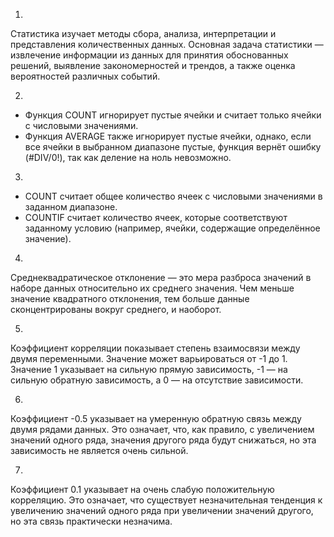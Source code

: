 1. 
Статистика изучает методы сбора, анализа, интерпретации и представления количественных данных. Основная задача статистики — извлечение информации из данных для принятия обоснованных решений, выявление закономерностей и трендов, а также оценка вероятностей различных событий.

2. 
- Функция COUNT игнорирует пустые ячейки и считает только ячейки с числовыми значениями.
- Функция AVERAGE также игнорирует пустые ячейки, однако, если все ячейки в выбранном диапазоне пустые, функция вернёт ошибку (#DIV/0!), так как деление на ноль невозможно.

3.
- COUNT считает общее количество ячеек с числовыми значениями в заданном диапазоне.
- COUNTIF считает количество ячеек, которые соответствуют заданному условию (например, ячейки, содержащие определённое значение).

4.
Среднеквадратическое отклонение — это мера разброса значений в наборе данных относительно их среднего значения. Чем меньше значение квадратного отклонения, тем больше данные сконцентрированы вокруг среднего, и наоборот.

5. 
Коэффициент корреляции показывает степень взаимосвязи между двумя переменными. Значение может варьироваться от -1 до 1. Значение 1 указывает на сильную прямую зависимость, -1 — на сильную обратную зависимость, а 0 — на отсутствие зависимости.

6. 
Коэффициент -0.5 указывает на умеренную обратную связь между двумя рядами данных. Это означает, что, как правило, с увеличением значений одного ряда, значения другого ряда будут снижаться, но эта зависимость не является очень сильной.

7.
Коэффициент 0.1 указывает на очень слабую положительную корреляцию. Это означает, что существует незначительная тенденция к увеличению значений одного ряда при увеличении значений другого, но эта связь практически незначима.
